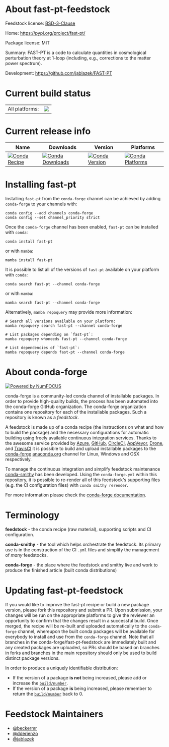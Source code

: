 About fast-pt-feedstock
=======================

Feedstock license: [BSD-3-Clause](https://github.com/conda-forge/fast-pt-feedstock/blob/main/LICENSE.txt)

Home: https://pypi.org/project/fast-pt/

Package license: MIT

Summary: FAST-PT is a code to calculate quantities in cosmological perturbation theory at 1-loop (including, e.g., corrections to the matter power spectrum).

Development: https://github.com/jablazek/FAST-PT

Current build status
====================


<table><tr><td>All platforms:</td>
    <td>
      <a href="https://dev.azure.com/conda-forge/feedstock-builds/_build/latest?definitionId=9658&branchName=main">
        <img src="https://dev.azure.com/conda-forge/feedstock-builds/_apis/build/status/fast-pt-feedstock?branchName=main">
      </a>
    </td>
  </tr>
</table>

Current release info
====================

| Name | Downloads | Version | Platforms |
| --- | --- | --- | --- |
| [![Conda Recipe](https://img.shields.io/badge/recipe-fast--pt-green.svg)](https://anaconda.org/conda-forge/fast-pt) | [![Conda Downloads](https://img.shields.io/conda/dn/conda-forge/fast-pt.svg)](https://anaconda.org/conda-forge/fast-pt) | [![Conda Version](https://img.shields.io/conda/vn/conda-forge/fast-pt.svg)](https://anaconda.org/conda-forge/fast-pt) | [![Conda Platforms](https://img.shields.io/conda/pn/conda-forge/fast-pt.svg)](https://anaconda.org/conda-forge/fast-pt) |

Installing fast-pt
==================

Installing `fast-pt` from the `conda-forge` channel can be achieved by adding `conda-forge` to your channels with:

```
conda config --add channels conda-forge
conda config --set channel_priority strict
```

Once the `conda-forge` channel has been enabled, `fast-pt` can be installed with `conda`:

```
conda install fast-pt
```

or with `mamba`:

```
mamba install fast-pt
```

It is possible to list all of the versions of `fast-pt` available on your platform with `conda`:

```
conda search fast-pt --channel conda-forge
```

or with `mamba`:

```
mamba search fast-pt --channel conda-forge
```

Alternatively, `mamba repoquery` may provide more information:

```
# Search all versions available on your platform:
mamba repoquery search fast-pt --channel conda-forge

# List packages depending on `fast-pt`:
mamba repoquery whoneeds fast-pt --channel conda-forge

# List dependencies of `fast-pt`:
mamba repoquery depends fast-pt --channel conda-forge
```


About conda-forge
=================

[![Powered by
NumFOCUS](https://img.shields.io/badge/powered%20by-NumFOCUS-orange.svg?style=flat&colorA=E1523D&colorB=007D8A)](https://numfocus.org)

conda-forge is a community-led conda channel of installable packages.
In order to provide high-quality builds, the process has been automated into the
conda-forge GitHub organization. The conda-forge organization contains one repository
for each of the installable packages. Such a repository is known as a *feedstock*.

A feedstock is made up of a conda recipe (the instructions on what and how to build
the package) and the necessary configurations for automatic building using freely
available continuous integration services. Thanks to the awesome service provided by
[Azure](https://azure.microsoft.com/en-us/services/devops/), [GitHub](https://github.com/),
[CircleCI](https://circleci.com/), [AppVeyor](https://www.appveyor.com/),
[Drone](https://cloud.drone.io/welcome), and [TravisCI](https://travis-ci.com/)
it is possible to build and upload installable packages to the
[conda-forge](https://anaconda.org/conda-forge) [anaconda.org](https://anaconda.org/)
channel for Linux, Windows and OSX respectively.

To manage the continuous integration and simplify feedstock maintenance
[conda-smithy](https://github.com/conda-forge/conda-smithy) has been developed.
Using the ``conda-forge.yml`` within this repository, it is possible to re-render all of
this feedstock's supporting files (e.g. the CI configuration files) with ``conda smithy rerender``.

For more information please check the [conda-forge documentation](https://conda-forge.org/docs/).

Terminology
===========

**feedstock** - the conda recipe (raw material), supporting scripts and CI configuration.

**conda-smithy** - the tool which helps orchestrate the feedstock.
                   Its primary use is in the construction of the CI ``.yml`` files
                   and simplify the management of *many* feedstocks.

**conda-forge** - the place where the feedstock and smithy live and work to
                  produce the finished article (built conda distributions)


Updating fast-pt-feedstock
==========================

If you would like to improve the fast-pt recipe or build a new
package version, please fork this repository and submit a PR. Upon submission,
your changes will be run on the appropriate platforms to give the reviewer an
opportunity to confirm that the changes result in a successful build. Once
merged, the recipe will be re-built and uploaded automatically to the
`conda-forge` channel, whereupon the built conda packages will be available for
everybody to install and use from the `conda-forge` channel.
Note that all branches in the conda-forge/fast-pt-feedstock are
immediately built and any created packages are uploaded, so PRs should be based
on branches in forks and branches in the main repository should only be used to
build distinct package versions.

In order to produce a uniquely identifiable distribution:
 * If the version of a package **is not** being increased, please add or increase
   the [``build/number``](https://docs.conda.io/projects/conda-build/en/latest/resources/define-metadata.html#build-number-and-string).
 * If the version of a package **is** being increased, please remember to return
   the [``build/number``](https://docs.conda.io/projects/conda-build/en/latest/resources/define-metadata.html#build-number-and-string)
   back to 0.

Feedstock Maintainers
=====================

* [@beckermr](https://github.com/beckermr/)
* [@dderienzo](https://github.com/dderienzo/)
* [@jablazek](https://github.com/jablazek/)

